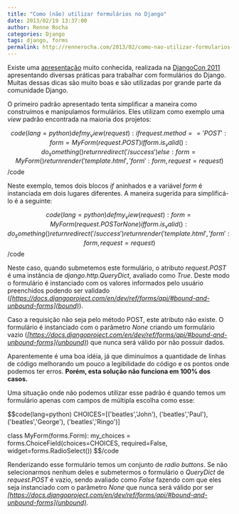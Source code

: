 ```yaml
---
title: "Como (não) utilizar formulários no Django"
date: 2013/02/19 13:37:00
author: Renne Rocha
categories: Django
tags: django, forms
permalink: http://rennerocha.com/2013/02/como-nao-utilizar-formularios-no-django
---
```

Existe uma [apresentação](http://www.slideshare.net/pydanny/advanced-django-forms-usage) muito conhecida,
realizada na [DjangoCon 2011](http://pyvideo.org/video/82/djangocon-2011--advanced-django-form-usage)
apresentando diversas práticas para trabalhar com formulários do Django. Muitas dessas dicas são
muito boas e são utilizadas por grande parte da comunidade Django.

O primeiro padrão apresentado tenta simplificar a maneira como construímos e manipulamos
formulários. Eles utilizam como exemplo uma _view_ padrão encontrada na maioria dos projetos:

$$code(lang=python)
def my_view(request):
    if request.method == 'POST':
        form = MyForm(request.POST)
        if form.is_valid():
            do_something()
            return redirect('/success')
    else:
        form = MyForm()
    return render('template.html', {'form': form}, request=request)
$$/code

Neste exemplo, temos dois blocos _if_ aninhados e a variável _form_ é instanciada em dois
lugares diferentes. A maneira sugerida para simplificá-lo é a seguinte:

$$code(lang=python)
def my_view(request):
    form = MyForm(request.POST or None)
    if form.is_valid():
        do_something()
        return redirect('/success')
    return render('template.html', {'form': form}, request=request)
$$/code

Neste caso, quando submetemos este formulário, o atributo _request.POST_ é uma
instância de _django.http.QueryDict_, avaliado como _True_. Deste modo o formulário
é instanciado com os valores informados pelo usuário preenchidos podendo ser
validado (_[https://docs.djangoproject.com/en/dev/ref/forms/api/#bound-and-unbound-forms](bound)_).

Caso a requisição não seja pelo método POST, este atributo não existe. O
formulário é instanciado com o parâmetro _None_ criando um formulário vazio
(_[https://docs.djangoproject.com/en/dev/ref/forms/api/#bound-and-unbound-forms](unbound)_)
que nunca será válido por não possuir dados.

Aparentemente é uma boa idéia, já que diminuímos a quantidade de linhas de código
melhorando um pouco a legibilidade do código e os pontos onde podemos ter erros.
**Porém, esta solução não funciona em 100% dos casos.**

Uma situação onde não podemos utilizar esse padrão é quando temos um formulário
apenas com campos de múltipla escolha como esse:

$$code(lang=python)
CHOICES=[('beatles','John'),
         ('beatles','Paul'),
         ('beatles','George'),
         ('beatles','Ringo')]

class MyForm(forms.Form):
    my_choices = forms.ChoiceField(choices=CHOICES, required=False, widget=forms.RadioSelect())
$$/code

Renderizando esse formulário temos um conjunto de _radio buttons_. Se não selecionarmos
nenhum deles e submetermos o formulário o _QueryDict_ de _request.POST_ é vazio, sendo
avaliado como _False_ fazendo com que eles seja instanciado com o parâmetro _None_ que nunca
será válido por ser _[https://docs.djangoproject.com/en/dev/ref/forms/api/#bound-and-unbound-forms](unbound)_.
